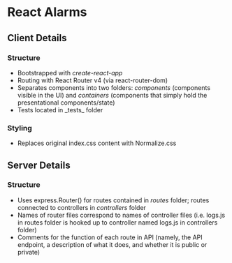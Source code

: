 # React Alarms

## Client Details

### Structure

* Bootstrapped with _create-react-app_
* Routing with React Router v4 (via react-router-dom)
* Separates components into two folders: _components_ (components visible in the UI) and _containers_ (components that simply hold the presentational components/state)
* Tests located in \_tests\_ folder

### Styling

* Replaces original index.css content with Normalize.css

## Server Details

### Structure

* Uses express.Router() for routes contained in _routes_ folder; routes connected to controllers in _controllers_ folder
* Names of router files correspond to names of controller files (i.e. logs.js in routes folder is hooked up to controller named logs.js in controllers folder)
* Comments for the function of each route in API (namely, the API endpoint, a description of what it does, and whether it is public or private)
